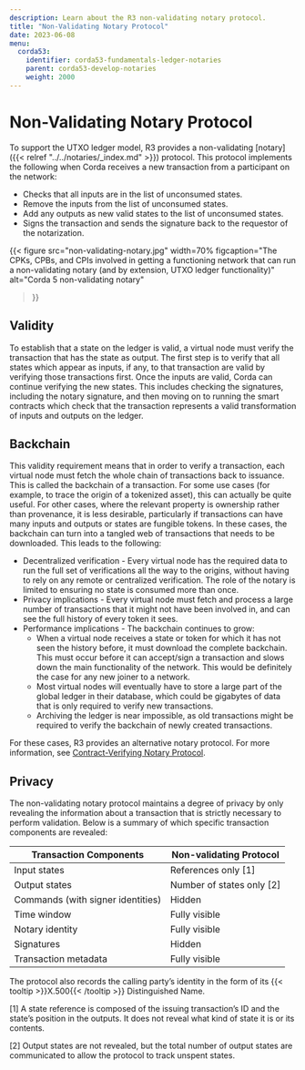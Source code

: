 ```yaml
---
description: Learn about the R3 non-validating notary protocol.
title: "Non-Validating Notary Protocol"
date: 2023-06-08
menu:
  corda53:
    identifier: corda53-fundamentals-ledger-notaries
    parent: corda53-develop-notaries
    weight: 2000
---
```


# Non-Validating Notary Protocol

To support the UTXO ledger model, R3 provides a non-validating [notary]({{< relref "../../notaries/_index.md" >}}) protocol. This protocol implements the following when Corda receives a new transaction from a participant on the network:

* Checks that all inputs are in the list of unconsumed states.
* Remove the inputs from the list of unconsumed states.
* Add any outputs as new valid states to the list of unconsumed states.
* Signs the transaction and sends the signature back to the requestor of the notarization.

{{<
  figure
	 src="non-validating-notary.jpg"
   width=70%
	 figcaption="The CPKs, CPBs, and CPIs involved in getting a functioning network that can run a non-validating notary (and by extension, UTXO ledger functionality)"
	 alt="Corda 5 non-validating notary"
>}}

## Validity

To establish that a state on the ledger is valid, a virtual node must verify the transaction that has the state as output.
The first step is to verify that all states which appear as inputs, if any, to that transaction are valid by verifying those transactions first.
Once the inputs are valid, Corda can continue verifying the new states. This includes checking the signatures, including the notary signature, and then moving on to running the smart contracts which check that the transaction represents a valid transformation of inputs and outputs on the ledger.

## Backchain

This validity requirement means that in order to verify a transaction, each virtual node must fetch the whole chain of transactions back to issuance. This is called the backchain of a transaction.
For some use cases (for example, to trace the origin of a tokenized asset), this can actually be quite useful.
For other cases, where the relevant property is ownership rather than provenance, it is less desirable, particularly if transactions can have many inputs and outputs or states are fungible tokens. In these cases, the backchain can turn into a tangled web of transactions that needs to be downloaded. This leads to the following:

* Decentralized verification - Every virtual node has the required data to run the full set of verifications all the way to the origins, without having to rely on any remote or centralized verification. The role of the notary is limited to ensuring no state is consumed more than once.
* Privacy implications - Every virtual node must fetch and process a large number of transactions that it might not have been involved in, and can see the full history of every token it sees.
* Performance implications - The backchain continues to grow:
  * When a virtual node receives a state or token for which it has not seen the history before, it must download the complete backchain. This must occur before it can accept/sign a transaction and slows down the main functionality of the network. This would be definitely the case for any new joiner to a network.
  * Most virtual nodes will eventually have to store a large part of the global ledger in their database, which could be gigabytes of data that is only required to verify new transactions.
  * Archiving the ledger is near impossible, as old transactions might be required to verify the backchain of newly created transactions.

For these cases, R3 provides an alternative notary protocol. For more information, see [Contract-Verifying Notary Protocol](../../notaries/contract-verifying-notary.md).

## Privacy

The non-validating notary protocol maintains a degree of privacy by only revealing the information about a transaction that is strictly necessary to perform validation. Below is a summary of which specific transaction components are revealed:

| Transaction Components            | Non-validating Protocol   |
| --------------------------------- | ------------------------- |
| Input states                      | References only [1]       |
| Output states                     | Number of states only [2] |
| Commands (with signer identities) | Hidden                    |
| Time window                       | Fully visible             |
| Notary identity                   | Fully visible             |
| Signatures                        | Hidden                    |
| Transaction metadata              | Fully visible             |

The protocol also records the calling party’s identity in the form of its {{< tooltip >}}X.500{{< /tooltip >}} Distinguished Name.

[1] A state reference is composed of the issuing transaction’s ID and the state’s position in the outputs. It does not reveal what kind of state it is or its contents.

[2] Output states are not revealed, but the total number of output states are communicated to allow the protocol to track unspent states.
